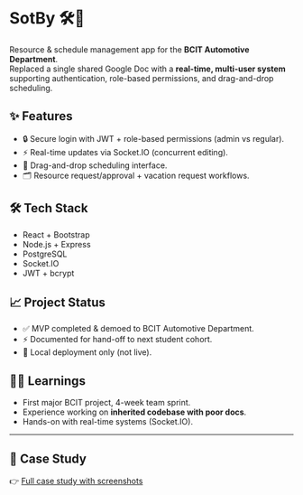 # SotBy 🛠️📅

Resource & schedule management app for the **BCIT Automotive Department**.  
Replaced a single shared Google Doc with a **real-time, multi-user system** supporting authentication, role-based permissions, and drag-and-drop scheduling.

## ✨ Features
- 🔒 Secure login with JWT + role-based permissions (admin vs regular).  
- ⚡ Real-time updates via Socket.IO (concurrent editing).  
- 📅 Drag-and-drop scheduling interface.  
- 🗂️ Resource request/approval + vacation request workflows.  

## 🛠️ Tech Stack
- React + Bootstrap  
- Node.js + Express  
- PostgreSQL  
- Socket.IO  
- JWT + bcrypt  

## 📈 Project Status
- ✅ MVP completed & demoed to BCIT Automotive Department.  
- ⚡ Documented for hand-off to next student cohort.  
- 🚧 Local deployment only (not live).  

## 👩‍💻 Learnings
- First major BCIT project, 4-week team sprint.  
- Experience working on **inherited codebase with poor docs**.  
- Hands-on with real-time systems (Socket.IO).  

---
## 🔗 Case Study
👉 [Full case study with screenshots](https://www.ashkans.world/projects/SotBy)
